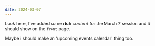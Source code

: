 ```yaml
---
date: 2024-03-07
---
```

Look here, I've added some **rich** _content_ for the March 7 session and it should show on the `front` page.

Maybe i should make an 'upcoming events calendar' thing too.